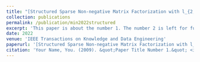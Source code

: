 ```yaml
---
title: "[Structured Sparse Non-negative Matrix Factorization with l_{2,0}-Norm](https://ieeexplore.ieee.org/abstract/document/9893402)"
collection: publications
permalink: /publication/min2022structured
excerpt: 'This paper is about the number 1. The number 2 is left for future work.'
date: 2022
venue: 'IEEE Transactions on Knowledge and Data Engineering'
paperurl: '[Structured Sparse Non-negative Matrix Factorization with l_{2,0}-Norm](https://ieeexplore.ieee.org/abstract/document/9893402)'
citation: 'Your Name, You. (2009). &quot;Paper Title Number 1.&quot; <i>Journal 1</i>. 1(1).'
---
```


